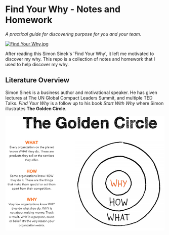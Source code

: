 # Find Your Why - Notes and Homework
_A practical guide for discovering purpose for you and your team._

 [![Find Your Why.jpg](wwww/find_your_why.jpg)](https://www.amazon.com/Find-Your-Why-Practical-Discovering/dp/0143111728)

After reading this Simon Sinek's 'Find Your Why', it left me motivated to discover my why. This repo is a collection of notes and homework that I used to help discover my why.

## Literature Overview

Simon Sinek is a business author and motivational speaker. He has given lectures at The UN Global Compact Leaders Summit, and multiple TED Talks. _Find Your Why_ is a follow up to his book _Start With Why_ where Simon illustrates **The Golden Circle**.

![The Golden Circle](www/the_golden_circle_full.png)

